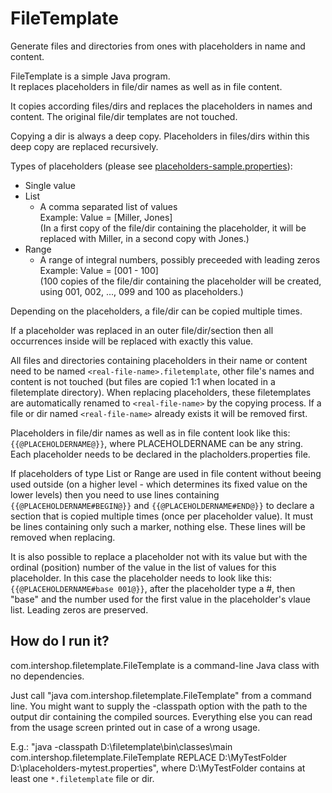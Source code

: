 # FileTemplate
Generate files and directories from ones with placeholders in name and content.

FileTemplate is a simple Java program.<br/>
It replaces placeholders in file/dir names as well as in file content.

It copies according files/dirs and replaces the placeholders in names and content. The original file/dir templates are not touched.

Copying a dir is always a deep copy. Placeholders in files/dirs within this deep copy are replaced recursively.

Types of placeholders (please see [placeholders-sample.properties](https://github.com/tkoerbs/FileTemplate/edit/master/placeholders-sample.properties)):
* Single value
* List
  * A comma separated list of values<br/>
    Example: Value = [Miller, Jones]<br/>
    (In a first copy of the file/dir containing the placeholder, it will be replaced with Miller, in a second copy with Jones.)
* Range
  * A range of integral numbers, possibly preceeded with leading zeros<br/>
    Example: Value = [001 - 100]<br/>
    (100 copies of the file/dir containing the placeholder will be created, using 001, 002, ..., 099 and 100 as placeholders.)

Depending on the placeholders, a file/dir can be copied multiple times.

If a placeholder was replaced in an outer file/dir/section then all occurrences inside will be replaced with exactly this value.

All files and directories containing placeholders in their name or content need to be named `<real-file-name>.filetemplate`, other file's names and content is not touched (but files are copied 1:1 when located in a filetemplate directory). When replacing placeholders, these filetemplates are automatically renamed to `<real-file-name>` by the copying process. If a file or dir named `<real-file-name>` already exists it will be removed first.

Placeholders in file/dir names as well as in file content look like this: `{{@PLACEHOLDERNAME@}}`, where PLACEHOLDERNAME can be any string. Each placeholder needs to be declared in the placholders.properties file.

If placeholders of type List or Range are used in file content without beeing used outside (on a higher level - which determines its fixed value on the lower levels) then you need to use lines containing `{{@PLACEHOLDERNAME#BEGIN@}}` and `{{@PLACEHOLDERNAME#END@}}` to declare a section that is copied multiple times (once per placeholder value). It must be lines containing only such a marker, nothing else. These lines will be removed when replacing.

It is also possible to replace a placeholder not with its value but with the ordinal (position) number of the value in the list of values for this placeholder. In this case the placeholder needs to look like this: `{{@PLACEHOLDERNAME#base 001@}}`, after the placeholder type a #, then "base" and the number used for the first value in the placeholder's vlaue list. Leading zeros are preserved.

## How do I run it?

com.intershop.filetemplate.FileTemplate is a command-line Java class with no dependencies.

Just call "java com.intershop.filetemplate.FileTemplate" from a command line. You might want to supply the -classpath option with the path to the output dir containing the compiled sources. Everything else you can read from the usage screen printed out in case of a wrong usage.

E.g.: "java -classpath D:\filetemplate\bin\classes\main com.intershop.filetemplate.FileTemplate REPLACE D:\MyTestFolder D:\placeholders-mytest.properties",
where D:\MyTestFolder contains at least one `*.filetemplate` file or dir.
